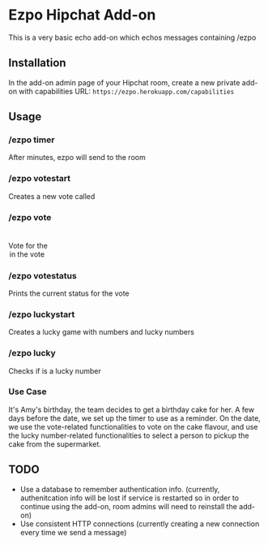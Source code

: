 # Ezpo Hipchat Add-on #

This is a very basic echo add-on which echos messages containing /ezpo

## Installation ##
In the add-on admin page of your Hipchat room, create a new private add-on with capabilities URL: ```https://ezpo.herokuapp.com/capabilities```

## Usage ##
### /ezpo timer <minutes> <message> ###
After <minutes> minutes, ezpo will send <message> to the room

### /ezpo votestart <votename> ###
Creates a new vote called <votename>

### /ezpo vote <votename> <option> ###
Vote for the <option> in the <votename> vote

### /ezpo votestatus <votename> ###
Prints the current status for the <votename> vote

### /ezpo luckystart <total> <lucky> ###
Creates a lucky game with <total> numbers and <lucky> lucky numbers

### /ezpo lucky <pick> ###
Checks if <pick> is a lucky number

### Use Case ###
It's Amy's birthday, the team decides to get a birthday cake for her. A few days before the date, we set up the timer to use as a reminder. On the date, we use the vote-related functionalities to vote on the cake flavour, and use the lucky number-related functionalities to select a person to pickup the cake from the supermarket. 

## TODO ##

* Use a database to remember authentication info. (currently, authenitcation info will be lost if service is restarted so in order to continue using the add-on, room admins will need to reinstall the add-on)
* Use consistent HTTP connections (currently creating a new connection every time we send a message)
